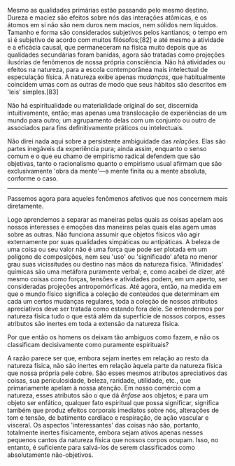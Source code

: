 Mesmo as qualidades primárias estão passando pelo mesmo destino. Dureza e maciez são efeitos sobre nós das interações atômicas, e os átomos em si não são nem duros nem macios, nem sólidos nem líquidos. Tamanho e forma são considerados subjetivos pelos kantianos; o tempo em si é subjetivo de acordo com muitos filósofos;[82] e até mesmo a atividade e a eficácia causal, que permaneceram na física muito depois que as qualidades secundárias foram banidas, agora são tratadas como projeções ilusórias de fenômenos de nossa própria consciência. Não há atividades ou efeitos na natureza, para a escola contemporânea mais intelectual de especulação física. A natureza exibe apenas _mudanças_, que habitualmente coincidem umas com as outras de modo que seus hábitos são descritos em 'leis' simples.[83]

Não há espiritualidade ou materialidade original do ser, discernida intuitivamente, então; mas apenas uma translocação de experiências de um mundo para outro; um agrupamento delas com um conjunto ou outro de associados para fins definitivamente práticos ou intelectuais.

Não direi nada aqui sobre a persistente ambiguidade das _relações_. Elas são partes inegáveis da experiência pura; ainda assim, enquanto o senso comum e o que eu chamo de empirismo radical defendem que são objetivas, tanto o racionalismo quanto o empirismo usual afirmam que são exclusivamente 'obra da mente'—a mente finita ou a mente absoluta, conforme o caso.

*       *       *       *       *

Passemos agora para aqueles fenômenos afetivos que nos concernem mais diretamente.

Logo aprendemos a separar as maneiras pelas quais as coisas apelam aos nossos interesses e emoções das maneiras pelas quais elas agem umas sobre as outras. Não funciona assumir que objetos físicos vão agir externamente por suas qualidades simpáticas ou antipáticas. A beleza de uma coisa ou seu valor não é uma força que pode ser plotada em um polígono de composições, nem seu 'uso' ou 'significado' afeta no menor grau suas vicissitudes ou destino nas mãos da natureza física. 'Afinidades' químicas são uma metáfora puramente verbal; e, como acabei de dizer, até mesmo coisas como forças, tensões e atividades podem, em um aperto, ser consideradas projeções antropomórficas. Até agora, então, na medida em que o mundo físico significa a coleção de conteúdos que determinam em cada um certos mudanças regulares, toda a coleção de nossos atributos apreciativos deve ser tratada como estando fora dele. Se entendermos por natureza física tudo o que está além da superfície de nossos corpos, esses atributos são inertes em toda a extensão da natureza física.

Por que então os homens os deixam tão ambíguos como fazem, e não os classificam decisivamente como puramente espirituais?

A razão parece ser que, embora sejam inertes em relação ao resto da natureza física, não são inertes em relação àquela parte da natureza física que nossa própria pele cobre. São esses mesmos atributos apreciativos das coisas, sua periculosidade, beleza, raridade, utilidade, etc., que primariamente apelam à nossa atenção. Em nosso comércio com a natureza, esses atributos são o que dá _ênfase_ aos objetos; e para um objeto ser enfático, qualquer fato espiritual que possa significar, significa também que produz efeitos corporais imediatos sobre nós, alterações de tom e tensão, de batimento cardíaco e respiração, de ação vascular e visceral. Os aspectos 'interessantes' das coisas não são, portanto, totalmente inertes fisicamente, embora sejam ativos apenas nesses pequenos cantos da natureza física que nossos corpos ocupam. Isso, no entanto, é suficiente para salvá-los de serem classificados como absolutamente não-objetivos.